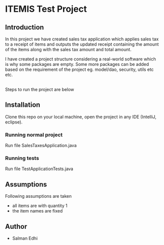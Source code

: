 # ITEMIS Test Project
## Introduction

In this project we have created sales tax application which applies sales tax to a receipt of items and outputs the updated receipt containing the amount of the items along with the sales tax amount and total amount. 

I have created a project structure considering a real-world software which is why some packages are empty. Some more packages can be added based on the requirement of the project eg. model/dao, security, utils etc etc. 

<br />
Steps to run the project are below

## Installation

Clone this repo on your local machine, open the project in any IDE (IntelliJ, eclipse).

### Running normal project
Run file SalesTaxesApplication.java

### Running tests
Run file TestApplicationTests.java

## Assumptions
Following assumptions are taken
- all items are with quantity 1
- the item names are fixed


## Author

- Salman Edhi